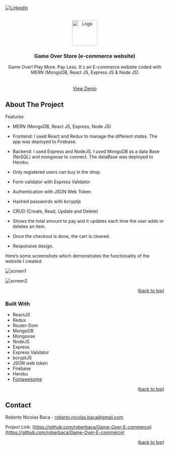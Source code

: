 <div id="top"></div>


[![LinkedIn][linkedin-shield]][linkedin-url]


<!-- PROJECT LOGO -->
<br />
<div align="center">
  <a href="https://github.com/roberbaca/Game-Over-E-commerce">  
    <img src="https://user-images.githubusercontent.com/83043304/140669718-0a350618-f217-4247-9d91-42d00c4c292f.png" alt="Logo" width="80" height="80">
  </a>

<h3 align="center">Game Over Store (e-commerce website)</h3>

  <p align="center">
   Game Over! Play More. Pay Less. It`s an E-commerce website coded with MERN (MongoDB, React JS, Express JS & Node JS)
    <br />  
    <br />
    <br />
    <a href="https://gameover-store.firebaseapp.com/" target = "_blank">View Demo</a>  
  </p>
</div>

<!-- ABOUT THE PROJECT -->
## About The Project

Features:

- MERN (MongoDB, React JS, Express, Node JS)

- Frontend: I used React and Redux to manage the different states. The app was deployed to Firebase.

- Backend: I used Express and NodeJS. I used MongoDB as a data Base (NoSQL) and mongoose to connect. The dataBase was deployed to Heroku.

- Only registered users can buy in the shop.

- Form validator with Express Validator

- Authentication with JSON Web Token

- Hashed passwords with bcryptjs

- CRUD (Create, Read, Update and Delete)

- Shows the total amount to pay and it updates each time the user adds or deletes an item.

- Once the checkout is done, the cart is cleared.

- Responsive design.


Here’s some screenshots which demonstrates the functionality of the website I created:

![screen1](https://user-images.githubusercontent.com/83043304/157146315-51c79522-d6c2-474e-97c2-2874632da05a.png)

![screen2](https://user-images.githubusercontent.com/83043304/157146322-bad1af8e-405f-4dde-9b38-fb5752bb7e95.png)


<p align="right">(<a href="#top">back to top</a>)</p>

### Built With

* ReactJS
* Redux
* Router-Dom
* MongoDB
* Mongoose
* NodeJS
* Express
* Express Validator
* bcryptJS
* JSON web token
* Firebase
* Heroku
* [Fontawesome](https://fontawesome.com/)


<p align="right">(<a href="#top">back to top</a>)</p>

<!-- CONTACT -->
## Contact

Roberto Nicolas Baca - roberto.nicolas.baca@gmail.com

Project Link: [https://github.com/roberbaca/Game-Over-E-commerce](https://github.com/roberbaca/Game-Over-E-commerce)

<p align="right">(<a href="#top">back to top</a>)</p>





<!-- MARKDOWN LINKS & IMAGES -->
<!-- https://www.markdownguide.org/basic-syntax/#reference-style-links -->
[contributors-shield]: https://img.shields.io/github/contributors/github_username/repo_name.svg?style=for-the-badge
[contributors-url]: https://github.com/github_username/repo_name/graphs/contributors
[forks-shield]: https://img.shields.io/github/forks/github_username/repo_name.svg?style=for-the-badge
[forks-url]: https://github.com/github_username/repo_name/network/members
[stars-shield]: https://img.shields.io/github/stars/github_username/repo_name.svg?style=for-the-badge
[stars-url]: https://github.com/github_username/repo_name/stargazers
[issues-shield]: https://img.shields.io/github/issues/github_username/repo_name.svg?style=for-the-badge
[issues-url]: https://github.com/github_username/repo_name/issues
[license-shield]: https://img.shields.io/github/license/github_username/repo_name.svg?style=for-the-badge
[license-url]: https://github.com/github_username/repo_name/blob/master/LICENSE.txt
[linkedin-shield]: https://img.shields.io/badge/-LinkedIn-black.svg?style=for-the-badge&logo=linkedin&colorB=555
[linkedin-url]: https://www.linkedin.com/in/roberto-baca
[product-screenshot]: images/screenshot.png
